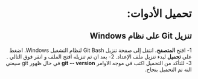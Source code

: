 <div dir=rtl>

#  تحميل الأدوات:<br>
## تنزيل Git على نظام Windows 

1- افتح **المتصفح**، انتقل إلى صفحة تنزيل Git Bash لنظام التشغيل Windows. اضغط على **تحميل**  لبدء تنزيل ملف الإعداد.
2- بعد ان تم تنزيله افتح الملف و انقر فوق التالي 
. 3- للتأكد من التحميل اكتب في موجه الاوامر **git -- version** في حال ظهور git سيعني النه تم التحميل بنجاح. 
</div>